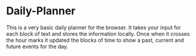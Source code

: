 # Daily-Planner
This is a very basic daily planner for the browser. It takes your input for each block of text and stores the information locally. Once when it crosses the hour marks it updated the blocks of time to show a past, current and future events for the day.

